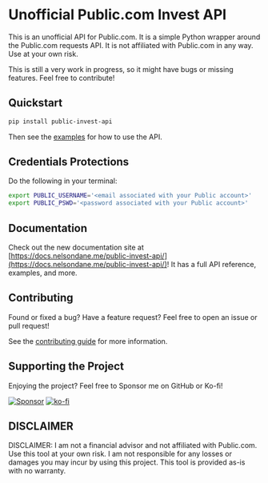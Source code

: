 # Unofficial Public.com Invest API

This is an unofficial API for Public.com. It is a simple Python wrapper around the Public.com requests API. It is not affiliated with Public.com in any way. Use at your own risk.

This is still a very work in progress, so it might have bugs or missing features. Feel free to contribute!

## Quickstart

```bash
pip install public-invest-api
```

Then see the [examples](https://docs.nelsondane.me/public-invest-api/examples.html) for how to use the API.

## Credentials Protections

Do the following in your terminal:

```bash
export PUBLIC_USERNAME='<email associated with your Public account>'
export PUBLIC_PSWD='<password associated with your Public account>'
```

## Documentation
Check out the new documentation site at [https://docs.nelsondane.me/public-invest-api/](https://docs.nelsondane.me/public-invest-api/)! It has a full API reference, examples, and more.

## Contributing
Found or fixed a bug? Have a feature request? Feel free to open an issue or pull request!

See the [contributing guide](https://docs.nelsondane.me/public-invest-api/contributing.html) for more information.

## Supporting the Project
Enjoying the project? Feel free to Sponsor me on GitHub or Ko-fi!

[![Sponsor](https://img.shields.io/badge/sponsor-30363D?style=for-the-badge&logo=GitHub-Sponsors&logoColor=#white)](https://github.com/sponsors/NelsonDane)
[![ko-fi](https://img.shields.io/badge/Ko--fi-F16061?style=for-the-badge&logo=ko-fi&logoColor=white
)](https://ko-fi.com/X8X6LFCI0)

## DISCLAIMER
DISCLAIMER: I am not a financial advisor and not affiliated with Public.com. Use this tool at your own risk. I am not responsible for any losses or damages you may incur by using this project. This tool is provided as-is with no warranty.
